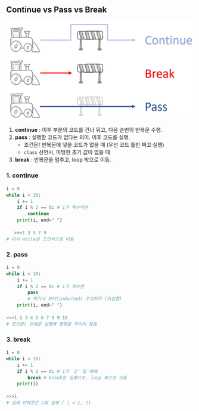 ## Continue vs Pass vs Break

![](assets/continue_break_pass.png)

1. **continue** : 이후 부분의 코드를 건너 뛰고, 다음 순번의 반복문 수행.
2. **pass** : 실행할 코드가 없다는 의미. 이후 코드를 실행.
	- 조건문/ 반복문에 넣을 코드가 없을 때 (우선 코드 틀만 짜고 실행)
	- `class` 선언시, 마땅한 초기 값이 없을 때
3. **break** : 반복문을 멈추고, loop 밖으로 이동.


### 1. continue
```python
i = 0
while i < 10:
    i += 1
    if i % 2 == 0: # i가 짝수이면
        continue
    print(i, end=" ")
    
   >>>1 3 5 7 9
# 다시 while문 조건식으로 이동
```

### 2. pass
```python
i = 0
while i < 10:
    i += 1
    if i % 2 == 0: # i가 짝수면
        pass
    	# 여기서 부터(indented) 주석처리 (미실행)
    print(i, end=" ")
    
>>>1 2 3 4 5 6 7 8 9 10
# 조건문/ 반복문 실행에 영향을 끼치지 않음
```

### 3. break
```python
i = 0
while i < 10:
    i += 1
    if i % 2 == 0: # i가 '2' 일 때에
        break # break문 실행으로, loop 밖으로 이동
    print(i)
    
>>>1
# 실제 반복문은 2회 실행 ( i <-1, 2)
```

